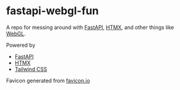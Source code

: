 # fastapi-webgl-fun
A repo for messing around with [FastAPI](https://fastapi.tiangolo.com/), [HTMX](https://htmx.org/), and other things like [WebGL](https://www.khronos.org/webgl/).

Powered by
- [FastAPI](https://fastapi.tiangolo.com/)
- [HTMX](https://htmx.org/)
- [Tailwind CSS](https://tailwindcss.com/)

Favicon generated from [favicon.io](https://favicon.io/)